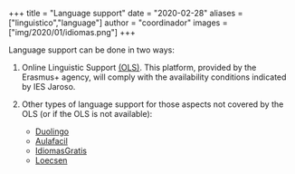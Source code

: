 +++
title = "Language support"
date = "2020-02-28"
aliases = ["linguistico","language"]
author = "coordinador"
images = ["img/2020/01/idiomas.png"]
+++

Language support can be done in two ways: 

1. Online Linguistic Support [(OLS)](https://erasmusplusols.eu/es/).  This platform, provided by the Erasmus+ agency, will comply with the availability conditions indicated by IES Jaroso.

2. Other types of language support for those aspects not covered by the OLS (or if the OLS is not available):
    - [Duolingo](https://es.duolingo.com/)
    - [Aulafacil](https://www.aulafacil.com/)
    - [IdiomasGratis](https://www.idiomasgratis.net/)
    - [Loecsen](https://www.loecsen.com/)